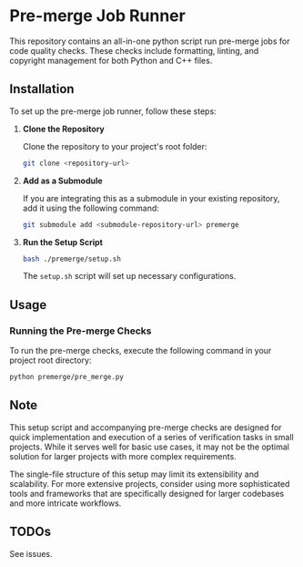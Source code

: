 # Pre-merge Job Runner

This repository contains an all-in-one python script run pre-merge jobs for code quality checks. These checks include formatting, linting, and copyright management for both Python and C++ files.

## Installation

To set up the pre-merge job runner, follow these steps:

1. **Clone the Repository**

    Clone the repository to your project's root folder:

    ```sh
    git clone <repository-url>
    ```

2. **Add as a Submodule**

    If you are integrating this as a submodule in your existing repository, add it using the following command:

    ```sh
    git submodule add <submodule-repository-url> premerge
    ```

3. **Run the Setup Script**

    ```sh
    bash ./premerge/setup.sh
    ```

    The `setup.sh` script will set up necessary configurations.

## Usage

### Running the Pre-merge Checks

To run the pre-merge checks, execute the following command in your project root directory:

```sh
python premerge/pre_merge.py
```


## Note

This setup script and accompanying pre-merge checks are designed for quick implementation and execution of a series of verification tasks in small projects. While it serves well for basic use cases, it may not be the optimal solution for larger projects with more complex requirements.

The single-file structure of this setup may limit its extensibility and scalability. For more extensive projects, consider using more sophisticated tools and frameworks that are specifically designed for larger codebases and more intricate workflows.

## TODOs

See issues.

